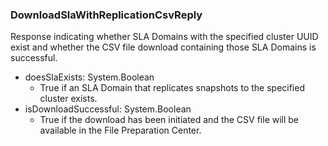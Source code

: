 ### DownloadSlaWithReplicationCsvReply
Response indicating whether SLA Domains with the specified cluster UUID exist and whether the CSV file download containing those SLA Domains is successful.

- doesSlaExists: System.Boolean
  - True if an SLA Domain that replicates snapshots to the specified cluster exists.
- isDownloadSuccessful: System.Boolean
  - True if the download has been initiated and the CSV file will be available in the File Preparation Center.
